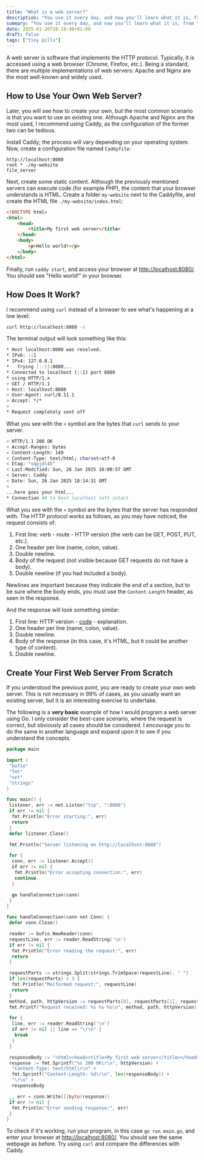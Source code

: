 ```yaml
---
title: "What is a web server?"
description: "You use it every day, and now you'll learn what it is, from the very basics."
summary: "You use it every day, and now you'll learn what it is, from the very basics."
date: 2025-01-26T18:19:40+01:00
draft: false
tags: ["tiny pills"]
---
```


A web server is software that implements the HTTP protocol. Typically, it is accessed using a web browser (Chrome, Firefox, etc.). Being a standard, there are multiple implementations of web servers: Apache and Nginx are the most well-known and widely used.

## How to Use Your Own Web Server?

Later, you will see how to create your own, but the most common scenario is that you want to use an existing one. Although Apache and Nginx are the most used, I recommend using Caddy, as the configuration of the former two can be tedious.

Install Caddy; the process will vary depending on your operating system. Now, create a configuration file named `Caddyfile`:

```caddyfile
http://localhost:8080
root * ./my-website
file_server
```

Next, create some static content. Although the previously mentioned servers can execute code (for example PHP), the content that your browser understands is HTML. Create a folder `my-website` next to the Caddyfile, and create the HTML file `./my-website/index.html`:

```html
<!DOCTYPE html>
<html>
    <head>
        <title>My first web server</title>
    </head>
    <body>
        <p>Hello world!</p>
    </body>
</html>
```

Finally, run `caddy start`, and access your browser at <http://localhost:8080/>. You should see "Hello world!" in your browser.

## How Does It Work?

I recommend using `curl` instead of a browser to see what's happening at a low level:

```bash
curl http://localhost:8080 -v
```

The terminal output will look something like this:

```bash
* Host localhost:8080 was resolved.
* IPv6: ::1
* IPv4: 127.0.0.1
*   Trying [::1]:8080...
* Connected to localhost (::1) port 8080
* using HTTP/1.x
> GET / HTTP/1.1
> Host: localhost:8080
> User-Agent: curl/8.11.1
> Accept: */*
> 
* Request completely sent off
```

What you see with the `>` symbol are the bytes that `curl` sends to your server.

```bash
< HTTP/1.1 200 OK
< Accept-Ranges: bytes
< Content-Length: 149
< Content-Type: text/html; charset=utf-8
< Etag: "sqpjdl45"
< Last-Modified: Sun, 26 Jan 2025 18:00:57 GMT
< Server: Caddy
< Date: Sun, 26 Jan 2025 18:14:31 GMT
< 
...here goes your html...
* Connection #0 to host localhost left intact
```

What you see with the `<` symbol are the bytes that the server has responded with.
The HTTP protocol works as follows, as you may have noticed, the request consists of:

1. First line: verb - route - HTTP version (the verb can be GET, POST, PUT, etc.).
2. One header per line (name, colon, value).
3. Double newline.
4. Body of the request (not visible because GET requests do not have a body).
5. Double newline (if you had included a body).

Newlines are important because they indicate the end of a section, but to be sure where the body ends, you must use the `Content-Length` header, as seen in the response.

And the response will look something similar:

1. First line: HTTP version - [code](https://http.cat/) - explanation.
2. One header per line (name, colon, value).
3. Double newline.
4. Body of the response (in this case, it's HTML, but it could be another type of content).
5. Double newline.

## Create Your First Web Server From Scratch

If you understood the previous point, you are ready to create your own web server. This is not necessary in 99% of cases, as you usually want an existing server, but it is an interesting exercise to undertake.

The following is a **very basic** example of how I would program a web server using Go. I only consider the best-case scenario, where the request is correct, but obviously all cases should be considered. I encourage you to do the same in another language and expand upon it to see if you understand the concepts.

```go
package main

import (
 "bufio"
 "fmt"
 "net"
 "strings"
)

func main() {
 listener, err := net.Listen("tcp", ":8080")
 if err != nil {
  fmt.Println("Error starting:", err)
  return
 }
 defer listener.Close()

 fmt.Println("Server listening on http://localhost:8080")

 for {
  conn, err := listener.Accept()
  if err != nil {
   fmt.Println("Error accepting connection:", err)
   continue
  }

  go handleConnection(conn)
 }
}

func handleConnection(conn net.Conn) {
 defer conn.Close()

 reader := bufio.NewReader(conn)
 requestLine, err := reader.ReadString('\n')
 if err != nil {
  fmt.Println("Error reading the request:", err)
  return
 }

 requestParts := strings.Split(strings.TrimSpace(requestLine), " ")
 if len(requestParts) < 3 {
  fmt.Println("Malformed request:", requestLine)
  return
 }
 method, path, httpVersion := requestParts[0], requestParts[1], requestParts[2]
 fmt.Printf("Request received: %s %s %s\n", method, path, httpVersion)

 for {
  line, err := reader.ReadString('\n')
  if err != nil || line == "\r\n" {
   break
  }
 }

 responseBody := "<html><head><title>My first web server</title></head><body><p>Hello world!</p></body></html>"
 response := fmt.Sprintf("%s 200 OK\r\n", httpVersion) +
  "Content-Type: text/html\r\n" +
  fmt.Sprintf("Content-Length: %d\r\n", len(responseBody)) +
  "\r\n" +
  responseBody

 _, err = conn.Write([]byte(response))
 if err != nil {
  fmt.Println("Error sending response:", err)
 }
}
```

To check if it's working, run your program, in this case `go run main.go`, and enter your browser at <http://localhost:8080/>. You should see the same webpage as before. Try using `curl` and compare the differences with Caddy.
